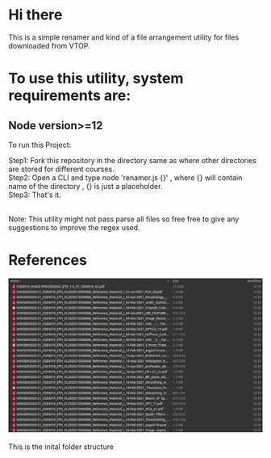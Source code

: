 # Hi there
This is a simple renamer and kind of a file arrangement utility for files downloaded from VTOP.

# To use this utility, system requirements are:

## Node version>=12

To run this Project:

Step1: Fork this repository in the directory same as where other directories are stored for different courses.
<br/>
Step2: Open a CLI and type node 'renamer.js {}' , where {} will contain name of the directory , {} is just a placeholder.
<br/>
Step3: That's it.

<br/>
<div>
Note: This utility might not pass parse all files so free free to give any suggestions to improve the regex used.
</div>

# References

<div align="center">
    <img src="./sample/initial.png">
</div>
<br />
This is the inital folder structure

